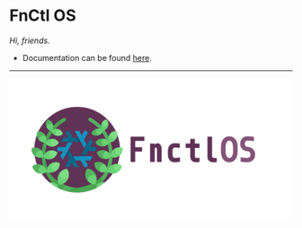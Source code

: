 # FnCtl OS

_Hi, friends._

- Documentation can be found [here](./book/SUMMARY.md).

----

![FnCtl OS](./book/assets/banner.png)
